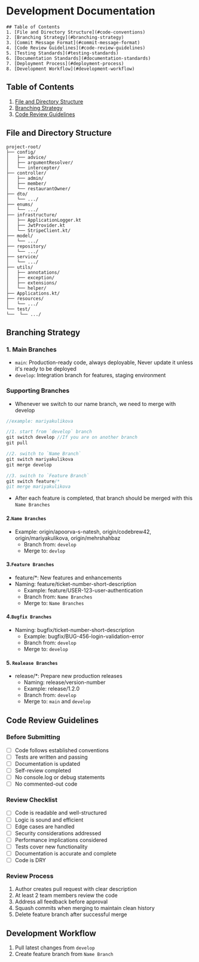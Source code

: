 # Development Documentation

``` 
## Table of Contents
1. [File and Directory Structure](#code-conventions)
2. [Branching Strategy](#branching-strategy)
3. [Commit Message Format](#commit-message-format)
4. [Code Review Guidelines](#code-review-guidelines)
5. [Testing Standards](#testing-standards)
6. [Documentation Standards](#documentation-standards)
7. [Deployment Process](#deployment-process)
8. [Development Workflow](#development-workflow)
```

## Table of Contents
1. [File and Directory Structure](#file-and-directory-structure)
2. [Branching Strategy](#branching-strategy)
3. [Code Review Guidelines](#code-review-guidelines)



## File and Directory Structure
```
project-root/
├── config/
│   ├── advice/
│   ├── argumentResolver/
│   └── intercepter/
├── controller/
│   ├── admin/
│   ├── member/
│   └── restaurantOwner/
├── dto/
│   └── .../
├── enums/
│   └── .../
├── infrastructure/
│   ├── ApplicationLogger.kt
│   ├── JwtProvider.kt
│   └── StripeClient.kt/
├── model/
│   └── .../
├── repository/
│   └── .../
├── service/
│   └── .../
├── utils/
│   ├── annotations/
│   ├── exception/
│   ├── extensions/
│   └── helper/
├── Applications.kt/
├── resources/
│   └── .../
└── test/
└──  └── .../
```


## Branching Strategy

### 1. Main Branches
- `main`: Production-ready code, always deployable, Never update it unless it's ready to be deployed
- `develop`: Integration branch for features, staging environment

### Supporting Branches
- Whenever we switch to our name branch, we need to merge with develop
```kotlin
//example: mariyakulikova

//1. start from `develop` branch        
git switch develop //If you are on another branch
git pull

//2. switch to `Name Branch`
git switch mariyakulikova
git merge develop

//3. switch to `Feature Branch`
git switch feature/*
git merge mariyakulikova
```
- After each feature is completed, that branch should be merged with this `Name Branches`
#### 2.`Name Branches`
- Example: origin/apoorva-s-natesh, origin/codebrew42, origin/mariyakulikova, origin/mehrshahbaz
    - Branch from: `develop`
    - Merge to: `devlop`

#### 3.`Feature Branches`
- feature/*: New features and enhancements
- Naming: feature/ticket-number-short-description
  - Example: feature/USER-123-user-authentication
  - Branch from: `Name Branches`
  - Merge to: `Name Branches`

#### 4.`Bugfix Branches`
- Naming: bugfix/ticket-number-short-description
  - Example: bugfix/BUG-456-login-validation-error
  - Branch from: `develop`
  - Merge to: `develop`

#### 5. `Realease Branches`
- release/*: Prepare new production releases
  - Naming: release/version-number
  - Example: release/1.2.0
  - Branch from: `develop`
  - Merge to: `main` and `develop`

## Code Review Guidelines
### Before Submitting
- [ ] Code follows established conventions
- [ ] Tests are written and passing
- [ ] Documentation is updated
- [ ] Self-review completed
- [ ] No console.log or debug statements
- [ ] No commented-out code

### Review Checklist
- [ ] Code is readable and well-structured
- [ ] Logic is sound and efficient
- [ ] Edge cases are handled
- [ ] Security considerations addressed
- [ ] Performance implications considered
- [ ] Tests cover new functionality
- [ ] Documentation is accurate and complete
- [ ] Code is DRY

### Review Process
1. Author creates pull request with clear description
2. At least 2 team members review the code
3. Address all feedback before approval
4. Squash commits when merging to maintain clean history
5. Delete feature branch after successful merge

## Development Workflow
1. Pull latest changes from `develop`
2. Create feature branch from `Name Branch`

